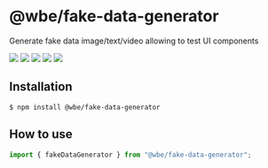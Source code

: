 # @wbe/fake-data-generator

Generate fake data image/text/video allowing to test UI components

![](https://img.shields.io/npm/v/@wbe/fake-data-generator/latest.svg)
![](https://img.shields.io/bundlephobia/minzip/@wbe/fake-data-generator.svg)
![](https://img.shields.io/david/willybrauner/libraries.svg?path=packages%2Futils%2Ffake-data-generator)
![](https://img.shields.io/npm/dt/@wbe/fake-data-generator.svg)
![](https://img.shields.io/npm/l/@wbe/fake-data-generator.svg)

## Installation

```shell script
$ npm install @wbe/fake-data-generator
```

## How to use

```js
import { fakeDataGenerator } from "@wbe/fake-data-generator";
```
